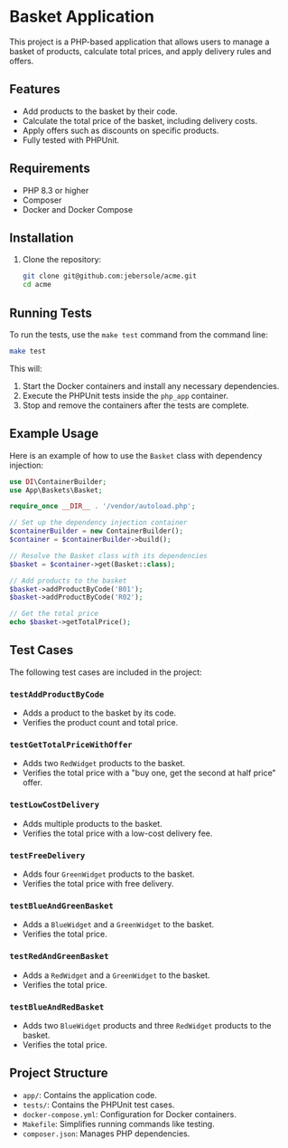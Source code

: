 # Basket Application

This project is a PHP-based application that allows users to manage a basket of products, calculate total prices, and apply delivery rules and offers.

## Features

- Add products to the basket by their code.
- Calculate the total price of the basket, including delivery costs.
- Apply offers such as discounts on specific products.
- Fully tested with PHPUnit.

## Requirements

- PHP 8.3 or higher
- Composer
- Docker and Docker Compose

## Installation

1. Clone the repository:
   ```bash
   git clone git@github.com:jebersole/acme.git
   cd acme

## Running Tests

To run the tests, use the `make test` command from the command line:

```bash
make test
```

This will:
1. Start the Docker containers and install any necessary dependencies.
2. Execute the PHPUnit tests inside the `php_app` container.
3. Stop and remove the containers after the tests are complete.

## Example Usage

Here is an example of how to use the `Basket` class with dependency injection:

```php
use DI\ContainerBuilder;
use App\Baskets\Basket;

require_once __DIR__ . '/vendor/autoload.php';

// Set up the dependency injection container
$containerBuilder = new ContainerBuilder();
$container = $containerBuilder->build();

// Resolve the Basket class with its dependencies
$basket = $container->get(Basket::class);

// Add products to the basket
$basket->addProductByCode('B01');
$basket->addProductByCode('R02');

// Get the total price
echo $basket->getTotalPrice();
```

## Test Cases

The following test cases are included in the project:

### `testAddProductByCode`
- Adds a product to the basket by its code.
- Verifies the product count and total price.

### `testGetTotalPriceWithOffer`
- Adds two `RedWidget` products to the basket.
- Verifies the total price with a "buy one, get the second at half price" offer.

### `testLowCostDelivery`
- Adds multiple products to the basket.
- Verifies the total price with a low-cost delivery fee.

### `testFreeDelivery`
- Adds four `GreenWidget` products to the basket.
- Verifies the total price with free delivery.

### `testBlueAndGreenBasket`
- Adds a `BlueWidget` and a `GreenWidget` to the basket.
- Verifies the total price.

### `testRedAndGreenBasket`
- Adds a `RedWidget` and a `GreenWidget` to the basket.
- Verifies the total price.

### `testBlueAndRedBasket`
- Adds two `BlueWidget` products and three `RedWidget` products to the basket.
- Verifies the total price.

## Project Structure

- `app/`: Contains the application code.
- `tests/`: Contains the PHPUnit test cases.
- `docker-compose.yml`: Configuration for Docker containers.
- `Makefile`: Simplifies running commands like testing.
- `composer.json`: Manages PHP dependencies.